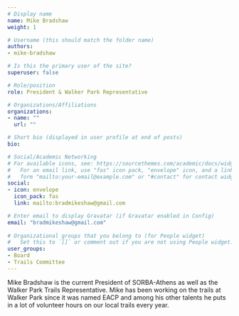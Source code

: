 ```yaml
---
# Display name
name: Mike Bradshaw
weight: 1

# Username (this should match the folder name)
authors:
- mike-bradshaw

# Is this the primary user of the site?
superuser: false

# Role/position
role: President & Walker Park Representative

# Organizations/Affiliations
organizations:
- name: ""
  url: ""

# Short bio (displayed in user profile at end of posts)
bio:

# Social/Academic Networking
# For available icons, see: https://sourcethemes.com/academic/docs/widgets/#icons
#   For an email link, use "fas" icon pack, "envelope" icon, and a link in the
#   form "mailto:your-email@example.com" or "#contact" for contact widget.
social:
- icon: envelope
  icon_pack: fas
  link: mailto:bradmikeshaw@gmail.com

# Enter email to display Gravatar (if Gravatar enabled in Config)
email: "bradmikeshaw@gmail.com"
  
# Organizational groups that you belong to (for People widget)
#   Set this to `[]` or comment out if you are not using People widget.  
user_groups:
- Board
- Trails Committee
---
```


Mike Bradshaw is the current President of SORBA-Athens as well as the Walker Park Trails Representative. Mike has been working on the trails at Walker Park since it was named EACP and among his other talents he puts in a lot of volunteer hours on our local trails every year.
